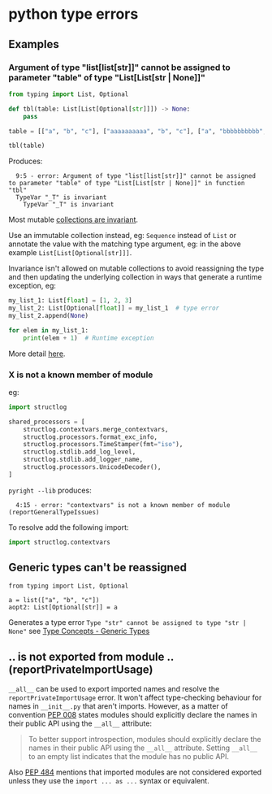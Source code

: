 # python type errors

## Examples

### Argument of type "list[list[str]]" cannot be assigned to parameter "table" of type "List[List[str | None]]"

```python
from typing import List, Optional

def tbl(table: List[List[Optional[str]]]) -> None:
    pass

table = [["a", "b", "c"], ["aaaaaaaaaa", "b", "c"], ["a", "bbbbbbbbbb", "c"]]

tbl(table)
```

Produces:

```
  9:5 - error: Argument of type "list[list[str]]" cannot be assigned to parameter "table" of type "List[List[str | None]]" in function "tbl"
  TypeVar "_T" is invariant
    TypeVar "_T" is invariant
```

Most mutable [collections are invariant](https://mypy.readthedocs.io/en/stable/common_issues.html?highlight=invariant#invariance-vs-covariance).

Use an immutable collection instead, eg: `Sequence` instead of `List` or annotate the value with the matching type argument, eg: in the above example `List[List[Optional[str]]]`.

Invariance isn't allowed on mutable collections to avoid reassigning the type and then updating the underlying collection in ways that generate a runtime exception, eg:

```python
my_list_1: List[float] = [1, 2, 3]
my_list_2: List[Optional[float]] = my_list_1  # type error
my_list_2.append(None)

for elem in my_list_1:
    print(elem + 1)  # Runtime exception
```

More detail [here](https://github.com/microsoft/pyright/blob/main/docs/type-concepts.md#type-assignability).

### X is not a known member of module

eg:

```python
import structlog

shared_processors = [
    structlog.contextvars.merge_contextvars,
    structlog.processors.format_exc_info,
    structlog.processors.TimeStamper(fmt="iso"),
    structlog.stdlib.add_log_level,
    structlog.stdlib.add_logger_name,
    structlog.processors.UnicodeDecoder(),
]
```

`pyright --lib` produces:

```
  4:15 - error: "contextvars" is not a known member of module (reportGeneralTypeIssues)
```

To resolve add the following import:

```python
import structlog.contextvars
```

## Generic types can't be reassigned

```
from typing import List, Optional

a = list(["a", "b", "c"])
aopt2: List[Optional[str]] = a
```

Generates a type error `Type "str" cannot be assigned to type "str | None"` see [Type Concepts - Generic Types](https://github.com/microsoft/pyright/blob/master/docs/type-concepts.md#generic-types)

## .. is not exported from module .. (reportPrivateImportUsage)

`__all__` can be used to export imported names and resolve the `reportPrivateImportUsage` error. It won't affect type-checking behaviour for names in `__init__.py` that aren't imports. However, as a matter of convention [PEP 008](https://peps.python.org/pep-0008/#public-and-internal-interfaces) states modules should explicitly declare the names in their public API using the `__all__` attribute:

> To better support introspection, modules should explicitly declare the names in their public API using the `__all__` attribute. Setting `__all__` to an empty list indicates that the module has no public API.

Also [PEP 484](https://www.python.org/dev/peps/pep-0484/#stub-files) mentions that imported modules are not considered exported unless they use the `import ... as ...` syntax or equivalent.

